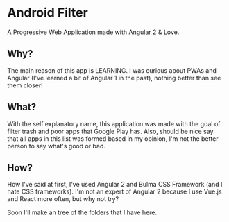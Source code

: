 # Android Filter
A Progressive Web Application made with Angular 2 & Love. 

## Why?
The main reason of this app is LEARNING. I was curious about PWAs and Angular (I've learned a bit of Angular 1 in the past), nothing better than see them closer!

## What?
With the self explanatory name, this application was made with the goal of filter trash and poor apps that Google Play has. Also, should be nice say that all apps in this list was formed based in my opinion, I'm not the better person to say what's good or bad.

## How?
How I've said at first, I've used Angular 2 and Bulma CSS Framework (and I hate CSS frameworks). I'm not an expert of Angular 2 because I use Vue.js and React more often, but why not try?

Soon I'll make an tree of the folders that I have here.